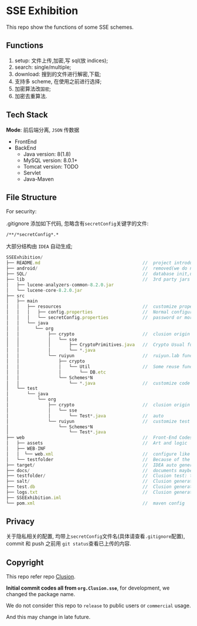 # SSE Exhibition

This repo show the functions of some SSE schemes.

## Functions

1. setup: 文件上传,加密,写 sql(放 indices);
2. search: single/multiple;
3. download: 搜到的文件进行解密,下载;
4. 支持多 scheme, 在使用之前进行选择;
5. 加密算法改`国密`;
6. 加密去重算法.

## Tech Stack

**Mode**:
前后端分离, `JSON` 传数据

- FrontEnd
- BackEnd
  - Java version: 8(1.8)
  - MySQL version: 8.0.1+
  - Tomcat version: TODO
  - Servlet
  - Java-Maven

## File Structure

For security:

.gitignore 添加如下代码, 忽略含有`secretConfig`关键字的文件:

```shell
/**/*secretConfig*.*
```

大部分结构由 `IDEA` 自动生成;

```javascript
SSEExhibition/
├── README.md                                       //  project introduction
├── android/                                        //  removed(we do not use android codes in clusion)
├── SQL/                                            //  database init,update.etc
├── lib                                             //  3rd party jars
│   ├── lucene-analyzers-common-8.2.0.jar
│   └── lucene-core-8.2.0.jar
├── src
│   ├── main
│   │   ├── resources                               //  customize properties
│   │   │   ├── config.properties                   //  Normal configuration like path,SQL.etc
│   │   │   └── secretConfig.properties             //  password or more
│   │   └── java
│   │      └── org
│   │           ├── crypto                          //  clusion origin codes
│   │           │   └── sse
│   │           │       ├── CryptoPrimitives.java   //  Crypto Usual functions
│   │           │       └── *.java
│   │           └── ruiyun                          //  ruiyun.lab functions
│   │               ├── crypto
│   │               │   └── Util                    //  Some reuse functions
│   │               │       └── DB.etc
│   │               └── Schemes*N
│   │                   └── *.java                  //  customize code
│   └── test
│       └── java
│           └── org
│               ├── crypto                          //  clusion origin tests
│               │   └── sse
│               │       └── Test*.java              //  auto
│               └── ruiyun                          //  customize test
│                   └── Schemes*N
│                       └── Test*.java
├── web                                             //  Front-End Codes
│   ├── assets                                      //  Art and logic
│   ├── WEB-INF
│   │  └── web.xml                                  //  configure like route.etc
│   └── testfolder                                  //  Because of the `war` package
├── target/                                         //  IDEA auto generated
├── docs/                                           //  documents maybe latter config
├── testfolder/                                     //  Clusion test: test folder for encrypt/decrypt
├── salt/                                           //  Clusion generated: salt
├── test.db                                         //  Clusion generated: db file
├── logs.txt                                        //  Clusion generated: running log
├── SSEExhibition.iml
└── pom.xml                                         //  maven config
```

## Privacy

关于隐私相关的配置, 均带上`secretConfig`文件名(具体请查看`.gitignore`配置), commit 和 push 之前用
`git status`查看已上传的内容.

## Copyright

This repo refer repo [Clusion](https://github.com/encryptedsystems/Clusion).

**Initial commit codes all from `org.Clusion.sse`**, for development, we changed the package name.

We do not consider this repo to `release` to public users or `commercial` usage.

And this may change in late future.
